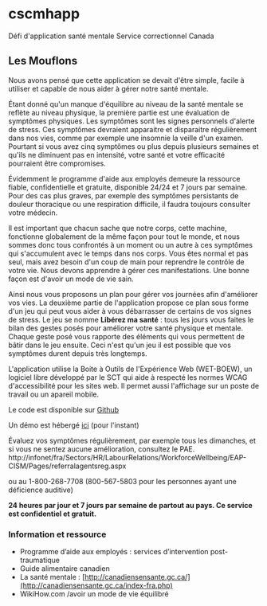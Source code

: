# cscmhapp
Défi d'application santé mentale Service correctionnel Canada

## Les Mouflons

Nous avons pensé que cette application se devait d'être simple, facile à utiliser et capable de nous aider à gérer notre santé mentale. 

Étant donné qu'un manque d'équilibre au niveau de la santé mentale se reflète au niveau physique, la première partie est une évaluation de symptômes physiques. Les symptômes sont les signes personnels d'alerte de stress. Ces symptômes devraient apparaitre et disparaitre régulièrement dans nos vies, comme par exemple une insomnie la veille d'un examen. Pourtant si vous avez cinq symptômes ou plus depuis plusieurs semaines et qu'ils ne diminuent pas en intensité, votre santé et votre efficacité pourraient être compromises.
   
Évidemment le programme d'aide aux employés demeure la ressource fiable, confidentielle et gratuite, disponible 24/24 et 7 jours par semaine. Pour des cas plus graves, par exemple des symptômes persistants de douleur thoracique ou une respiration difficile, il faudra toujours consulter votre médecin.
   
Il est important que chacun sache que notre corps, cette machine, fonctionne globalement de la même façon pour tout le monde, et nous sommes donc tous confrontés à un moment ou un autre à ces symptômes qui s'accumulent avec le temps dans nos corps. Vous êtes normal et pas seul, mais avez besoin d'un coup de main pour reprendre le contrôle de votre vie. Nous devons apprendre à gérer ces manifestations. Une bonne façon est d'avoir un mode de vie sain.

Ainsi nous vous proposons un plan pour gérer vos journées afin d'améliorer vos vies. La deuxième partie de l'application propose ce plan sous forme d'un jeu qui peut vous aider à vous débarrasser de certains de vos signes de stress. Le jeu se nomme __Libérez ma santé__ : tous les jours vous faites le bilan des gestes posés pour améliorer votre santé physique et mentale. Chaque geste posé vous rapporte des éléments qui vous permettent de bâtir dans le jeu ensuite. Ceci n'est qu'un jeu il est possible que vos symptômes durent depuis très longtemps.

L'application utilise la Boite à Outils de l'Expérience Web (WET-BOEW), un logiciel libre développé par le SCT qui aide à respecté les normes WCAG d'accessibilité pour les sites web.  Il permet aussi l'affichage sur un poste de travail ou un apareil mobile.  

Le code est disponible sur [Github](https://github.com/smellems/cscmhapp)

Un démo est hébergé [ici](http://pchgc.ca/dev/cscmhapp/) (pour l'instant)


Évaluez vos symptômes régulièrement, par exemple tous les dimanches, et si vous ne sentez aucune amélioration, consultez le PAE.
http://infonet/fra/Sectors/HR/LabourRelations/WorkforceWellbeing/EAP-CISM/Pages/referralagentsreg.aspx

ou au 1-800-268-7708 (800-567-5803 pour les personnes ayant une déficience auditive)

__24 heures par jour et 7 jours par semaine de partout au pays. Ce service est confidentiel et gratuit.__


### Information et ressource
- Programme d’aide aux employés : services d’intervention post-traumatique
- Guide alimentaire canadien
- La santé mentale : [http://canadiensensante.gc.ca/](http://canadiensensante.gc.ca/index-fra.php)
- WikiHow.com /avoir un mode de vie équilibré
